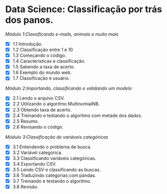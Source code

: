 # Data Science: Classificação por trás dos panos.

*Módulo 1:Classificando e-mails, animais e muito mais*

- [x] 1.1 Introdução.
- [x] 1.2 Classificação entre 1 e 10
- [x] 1.3 Começando o código.
- [x] 1.4 Características e classificação.
- [x] 1.5 Sabendo a taxa de acerto.
- [x] 1.6 Exemplo do mundo web.
- [x] 1.7 Classificação e usuário.

*Módulo 2:Importando, classificando e validando um modelo*

- [x] 2.1 Lendo o arquivo CSV.
- [x] 2.2 Utilizando o algoritmo MultinomialNB.
- [x] 2.3 Obtendo taxa de acerto.
- [x] 2.4 Treinando e testando o algoritmo com metade dos dados.
- [x] 2.5 Resumo.
- [x] 2.6 Revisando o código.

*Módulo 3:Classificação de variáveis categóricas*

- [x] 3.1 Entendendo o problema de busca.
- [x] 3.2 Variável categórica.
- [x] 3.3 Classificando variáveis categóricas.
- [x] 3.4 Exportando CSV.
- [x] 3.5 Lendo CSV e classificando as buscas.
- [x] 3.6 Traduzindo categorias com pandas.
- [x] 3.7 Treinando e testando o algoritmo.
- [x] 3.8 Revisão.
